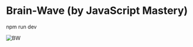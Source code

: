 # Brain-Wave (by JavaScript Mastery)

npm run dev

![BW](https://tinypic.host/images/2024/08/05/BrainWave.png)
